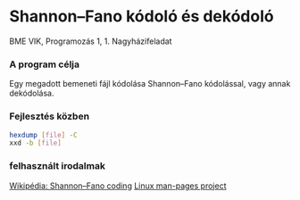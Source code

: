 # Shannon–Fano kódoló és dekódoló
BME VIK, Programozás 1, 1. Nagyházifeladat

### A program célja
Egy megadott bemeneti fájl kódolása Shannon–Fano kódolással, vagy annak dekódolása.

### Fejlesztés közben
```sh
hexdump [file] -C
xxd -b [file]
```

### felhasznált irodalmak
[Wikipédia: Shannon–Fano coding](https://en.wikipedia.org/wiki/Shannon%E2%80%93Fano_coding)
[Linux man-pages project](https://man7.org/linux/man-pages/index.html)